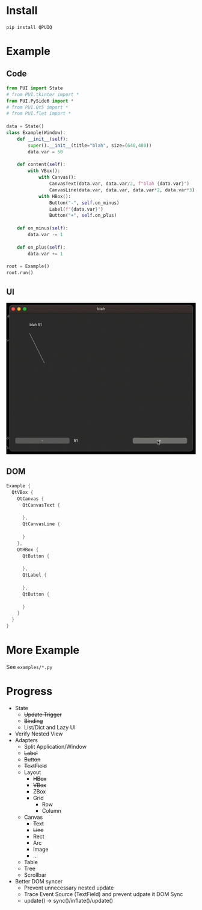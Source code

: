 # Install
```
pip install QPUIQ
```

# Example
## Code
```python
from PUI import State
# from PUI.tkinter import *
from PUI.PySide6 import *
# from PUI.Qt5 import *
# from PUI.flet import *

data = State()
class Example(Window):
    def __init__(self):
        super().__init__(title="blah", size=(640,480))
        data.var = 50

    def content(self):
        with VBox():
            with Canvas():
                CanvasText(data.var, data.var/2, f"blah {data.var}")
                CanvasLine(data.var, data.var, data.var*2, data.var*3)
            with HBox():
                Button("-", self.on_minus)
                Label(f"{data.var}")
                Button("+", self.on_plus)

    def on_minus(self):
        data.var -= 1

    def on_plus(self):
        data.var += 1

root = Example()
root.run()
```

## UI
![Qt Canvas Example](https://github.com/buganini/PUI/raw/main/screenshots/pyside6_canvas.gif)

## DOM
``` swift
Example {
  QtVBox {
    QtCanvas {
      QtCanvasText {

      },
      QtCanvasLine {

      }
    },
    QtHBox {
      QtButton {

      },
      QtLabel {

      },
      QtButton {

      }
    }
  }
}
```

# More Example
See `examples/*.py`

# Progress
* State
    * ~~Update Trigger~~
    * ~~Binding~~
    * List/Dict and Lazy UI
* Verify Nested View
* Adapters
    * Split Application/Window
    * ~~Label~~
    * ~~Button~~
    * ~~TextField~~
    * Layout
        * ~~HBox~~
        * ~~VBox~~
        * ZBox
        * Grid
            * Row
            * Column
    * Canvas
        * ~~Text~~
        * ~~Line~~
        * Rect
        * Arc
        * Image
        * ...
    * Table
    * Tree
    * Scrollbar
* Better DOM syncer
    * Prevent unnecessary nested update
    * Trace Event Source (TextField) and prevent udpate it DOM Sync
    * update() -> sync()/inflate()/update()
